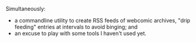 Simultaneously:

* a commandline utility to create RSS feeds of webcomic archives, "drip feeding" entries at intervals to avoid binging; and
* an excuse to play with some tools I haven't used yet.
